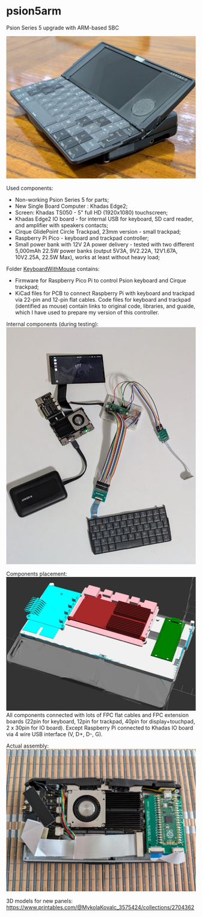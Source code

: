# psion5arm
Psion Series 5 upgrade with ARM-based SBC

![Modified Psion 5](/Images/PXL_20250928_071642151.jpg)

Used components:
- Non-working Psion Series 5 for parts;
- New Single Board Computer : Khadas Edge2;
- Screen: Khadas TS050 - 5" full HD (1920x1080) touchscreen;
- Khadas Edge2 IO board - for internal USB for keyboard, SD card reader, and amplifier with speakers contacts;
- Cirque GlidePoint Circle Trackpad, 23mm version - small trackpad;
- Raspberry Pi Pico - keyboard and trackpad controller;
- Small power bank with 12V 2A power delivery - tested with two different 5,000mAh 22.5W power banks (output 5V3A, 9V2.22A, 12V1.67A, 10V2.25A, 22.5W Max), works at least without heavy load;

Folder [KeyboardWithMouse](/KeyboardWithMouse/) contains:
- Firmware for Raspberry Pico Pi to control Psion keyboard and Cirque trackpad;
- KiCad files for PCB to connect Raspberry Pi with keyboard and trackpad via 22-pin and 12-pin flat cables.
Code files for keyboard and trackpad (identified as mouse) contain links to original code, libraries, and guaide, which I have used to prepare my version of this controller.

Internal components (during testing):
![Internal Components](/Images/PXL_20250809_113856536.jpg)

Components placement:
![Assembly 1](/Images/assembly1.jpg)
All components connected with lots of FPC flat cables and FPC extension boards (22pin for keyboard, 12pin for trackpad, 40pin for display+touchpad, 2 x 30pin for IO board).
Except Raspberry Pi connected to Khadas IO board via 4 wire USB interface (V, D+, D-, G).

Actual assembly:
![Assembly 2](/Images/PXL_20250928_035612955.jpg)

3D models for new panels: https://www.printables.com/@MykolaKovalc_3575424/collections/2704362
